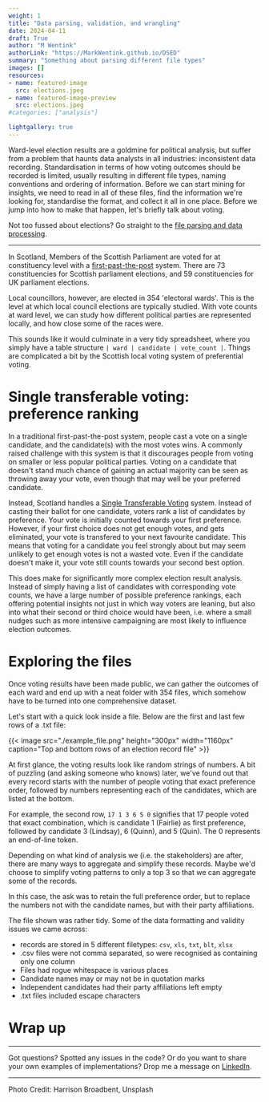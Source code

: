 ```yaml
---
weight: 1
title: "Data parsing, validation, and wrangling"
date: 2024-04-11
draft: True
author: "M Wentink"
authorLink: "https://MarkWentink.github.io/DSED"
summary: "Something about parsing different file types"
images: []
resources:
- name: featured-image
  src: elections.jpeg
- name: featured-image-preview
  src: elections.jpeg
#categories: ["analysis"]

lightgallery: true
---
```


Ward-level election results are a goldmine for political analysis, but suffer from a problem that haunts data analysts in all industries: inconsistent data recording. Standardisation in terms of how voting outcomes should be recorded is limited, usually resulting in different file types, naming conventions and ordering of information. Before we can start mining for insights, we need to read in all of these files, find the information we're looking for, standardise the format, and collect it all in one place. 
Before we jump into how to make that happen, let's briefly talk about voting. 

Not too fussed about elections? Go straight to the [file parsing and data processing](#exploring-the-files).

-----------

In Scotland, Members of the Scottish Parliament are voted for at constituency level with a [first-past-the-post](https://en.wikipedia.org/wiki/First-past-the-post_voting) system. There are 73 constituencies for Scottish parliament elections, and 59 constituencies for UK parliament elections. 

Local councillors, however, are elected in 354 'electoral wards'. This is the level at which local council elections are typically studied. With vote counts at ward level, we can study how different political parties are represented locally, and how close some of the races were. 

This sounds like it would culminate in a very tidy spreadsheet, where you simply have a table structure `| ward | candidate | vote_count |`. Things are complicated a bit by the Scottish local voting system of preferential voting.


# Single transferable voting: preference ranking

In a traditional first-past-the-post system, people cast a vote on a single candidate, and the candidate(s) with the most votes wins. A commonly raised challenge with this system is that it discourages people from voting on smaller or less popular political parties. Voting on a candidate that doesn't stand much chance of gaining an actual majority can be seen as throwing away your vote, even though that may well be your preferred candidate.

Instead, Scotland handles a [Single Transferable Voting](https://en.wikipedia.org/wiki/Single_transferable_vote) system. Instead of casting their ballot for one candidate, voters rank a list of candidates by preference. Your vote is initially counted towards your first preference. However, if your first choice does not get enough votes, and gets eliminated, your vote is transfered to your next favourite candidate. This means that voting for a candidate you feel strongly about but may seem unlikely to get enough votes is not a wasted vote. Even if the candidate doesn't make it, your vote still counts towards your second best option.

This does make for significantly more complex election result analysis. Instead of simply having a list of candidates with corresponding vote counts, we have a large number of possible preference rankings, each offering potential insights not just in which way voters are leaning, but also into what their second or third choice would have been, i.e. where a small nudges such as more intensive campaigning are most likely to influence election outcomes. 


# Exploring the files

Once voting results have been made public, we can gather the outcomes of each ward and end up with a neat folder with 354 files, which somehow have to be turned into one comprehensive dataset. 

Let's start with a quick look inside a file. Below are the first and last few rows of a .txt file:

{{< image src="./example_file.png" height="300px" width="1160px" caption="Top and bottom rows of an election record file" >}}

At first glance, the voting results look like random strings of numbers. A bit of puzzling (and asking someone who knows) later, we've found out that every record starts with the number of people voting that exact preference order, followed by numbers representing each of the candidates, which are listed at the bottom.

For example, the second row, `17 1 3 6 5 0` signifies that 17 people voted that exact combination, which is candidate 1 (Fairlie) as first preference, followed by candidate 3 (Lindsay), 6 (Quinn), and 5 (Quin). The 0 represents an end-of-line token.

Depending on what kind of analysis we (i.e. the stakeholders) are after, there are many ways to aggregate and simplify these records. Maybe we'd choose to simplify voting patterns to only a top 3 so that we can aggregate some of the records.

In this case, the ask was to retain the full preference order, but to replace the numbers not with the candidate names, but with their party affiliations. 

The file shown was rather tidy. Some of the data formatting and validity issues we came across:
- records are stored in 5 different filetypes: `csv`, `xls`, `txt`, `blt`, `xlsx`
- .csv files were not comma separated, so were recognised as containing only one column
- Files had rogue whitespace is various places
- Candidate names may or may not be in quotation marks
- Independent candidates had their party affiliations left empty
- .txt files included escape characters

# Wrap up



-------

Got questions? Spotted any issues in the code? Or do you want to share your own examples of implementations? Drop me a message on [LinkedIn](https://www.linkedin.com/in/mark-wentink-793217116/).

-------

Photo Credit: Harrison Broadbent, Unsplash
